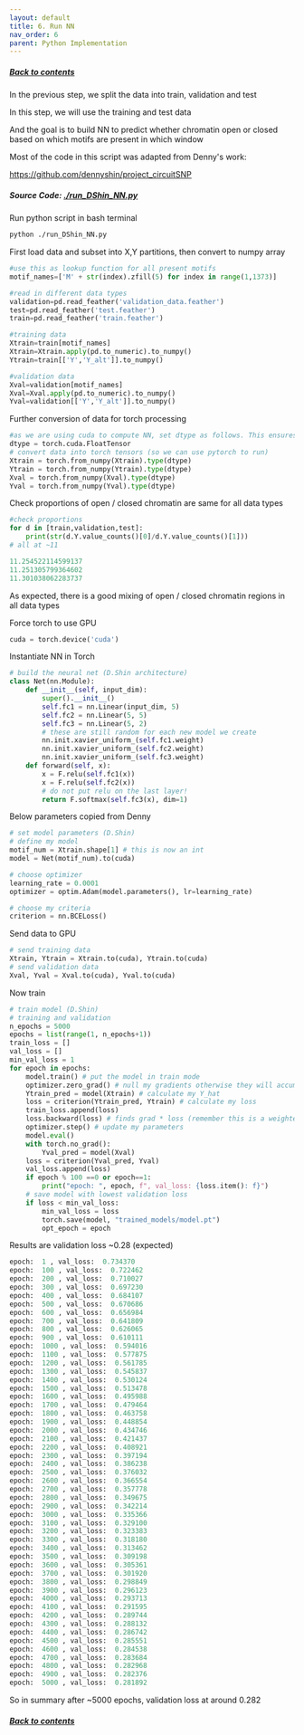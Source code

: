 ```yaml
---
layout: default
title: 6. Run NN
nav_order: 6
parent: Python Implementation
---
```


##### [Back to contents](./..)


In the previous step, we split the data into train, validation and test

In this step, we will use the training and test data

And the goal is to build NN to predict whether chromatin open or closed based on which motifs are present in which window

Most of the code in this script was adapted from Denny's work:

<https://github.com/dennyshin/project_circuitSNP>

##### Source Code: [./run_DShin_NN.py](../run_DShin_NN.py)

Run python script in bash terminal

```sh
python ./run_DShin_NN.py
```

First load data and subset into X,Y partitions, then convert to numpy array

```python
#use this as lookup function for all present motifs
motif_names=['M' + str(index).zfill(5) for index in range(1,1373)]

#read in different data types
validation=pd.read_feather('validation_data.feather')
test=pd.read_feather('test.feather')
train=pd.read_feather('train.feather')

#training data
Xtrain=train[motif_names]
Xtrain=Xtrain.apply(pd.to_numeric).to_numpy()
Ytrain=train[['Y','Y_alt']].to_numpy()

#validation data
Xval=validation[motif_names]
Xval=Xval.apply(pd.to_numeric).to_numpy()
Yval=validation[['Y','Y_alt']].to_numpy()
```

Further conversion of data for torch processing

```python
#as we are using cuda to compute NN, set dtype as follows. This ensures it will run on GPU.
dtype = torch.cuda.FloatTensor
# convert data into torch tensors (so we can use pytorch to run)
Xtrain = torch.from_numpy(Xtrain).type(dtype)
Ytrain = torch.from_numpy(Ytrain).type(dtype)
Xval = torch.from_numpy(Xval).type(dtype)
Yval = torch.from_numpy(Yval).type(dtype)

```

Check proportions of open / closed chromatin are same for all data types

```python
#check proportions
for d in [train,validation,test]:
    print(str(d.Y.value_counts()[0]/d.Y.value_counts()[1]))
# all at ~11
```

```python
11.254522114599137
11.251305799364602
11.301038062283737
```

As expected, there is a good mixing of open / closed chromatin regions in all data types

Force torch to use GPU

```python
cuda = torch.device('cuda') 
```


Instantiate NN in Torch


```python
# build the neural net (D.Shin architecture)
class Net(nn.Module):
	def __init__(self, input_dim):
		super().__init__()
		self.fc1 = nn.Linear(input_dim, 5)
		self.fc2 = nn.Linear(5, 5)
		self.fc3 = nn.Linear(5, 2)
		# these are still random for each new model we create
		nn.init.xavier_uniform_(self.fc1.weight)
		nn.init.xavier_uniform_(self.fc2.weight)
		nn.init.xavier_uniform_(self.fc3.weight)
	def forward(self, x):
		x = F.relu(self.fc1(x))
		x = F.relu(self.fc2(x))
		# do not put relu on the last layer!
		return F.softmax(self.fc3(x), dim=1)


```


Below parameters copied from Denny

```python
# set model parameters (D.Shin)
# define my model
motif_num = Xtrain.shape[1] # this is now an int
model = Net(motif_num).to(cuda)

# choose optimizer
learning_rate = 0.0001
optimizer = optim.Adam(model.parameters(), lr=learning_rate)

# choose my criteria
criterion = nn.BCELoss()
```

Send data to GPU

```python
# send training data
Xtrain, Ytrain = Xtrain.to(cuda), Ytrain.to(cuda)
# send validation data
Xval, Yval = Xval.to(cuda), Yval.to(cuda)
```


Now train


```python
# train model (D.Shin)
# training and validation
n_epochs = 5000
epochs = list(range(1, n_epochs+1))
train_loss = []
val_loss = []
min_val_loss = 1
for epoch in epochs:
	model.train() # put the model in train mode
	optimizer.zero_grad() # null my gradients otherwise they will accumulate
	Ytrain_pred = model(Xtrain) # calculate my Y_hat
	loss = criterion(Ytrain_pred, Ytrain) # calculate my loss
	train_loss.append(loss)
	loss.backward(loss) # finds grad * loss (remember this is a weighted sum, where weight = loss)
	optimizer.step() # update my parameters
	model.eval()
	with torch.no_grad():
		Yval_pred = model(Xval)
	loss = criterion(Yval_pred, Yval)
	val_loss.append(loss)
	if epoch % 100 ==0 or epoch==1:
		print("epoch: ", epoch, f", val_loss: {loss.item(): f}")
	# save model with lowest validation loss
	if loss < min_val_loss:
		min_val_loss = loss
		torch.save(model, "trained_models/model.pt")
		opt_epoch = epoch
```

Results are validation loss ~0.28 (expected)
```python
epoch:  1 , val_loss:  0.734370
epoch:  100 , val_loss:  0.722462
epoch:  200 , val_loss:  0.710027
epoch:  300 , val_loss:  0.697230
epoch:  400 , val_loss:  0.684107
epoch:  500 , val_loss:  0.670686
epoch:  600 , val_loss:  0.656984
epoch:  700 , val_loss:  0.641809
epoch:  800 , val_loss:  0.626065
epoch:  900 , val_loss:  0.610111
epoch:  1000 , val_loss:  0.594016
epoch:  1100 , val_loss:  0.577875
epoch:  1200 , val_loss:  0.561785
epoch:  1300 , val_loss:  0.545837
epoch:  1400 , val_loss:  0.530124
epoch:  1500 , val_loss:  0.513478
epoch:  1600 , val_loss:  0.495988
epoch:  1700 , val_loss:  0.479464
epoch:  1800 , val_loss:  0.463758
epoch:  1900 , val_loss:  0.448854
epoch:  2000 , val_loss:  0.434746
epoch:  2100 , val_loss:  0.421437
epoch:  2200 , val_loss:  0.408921
epoch:  2300 , val_loss:  0.397194
epoch:  2400 , val_loss:  0.386238
epoch:  2500 , val_loss:  0.376032
epoch:  2600 , val_loss:  0.366554
epoch:  2700 , val_loss:  0.357778
epoch:  2800 , val_loss:  0.349675
epoch:  2900 , val_loss:  0.342214
epoch:  3000 , val_loss:  0.335366
epoch:  3100 , val_loss:  0.329100
epoch:  3200 , val_loss:  0.323383
epoch:  3300 , val_loss:  0.318180
epoch:  3400 , val_loss:  0.313462
epoch:  3500 , val_loss:  0.309198
epoch:  3600 , val_loss:  0.305361
epoch:  3700 , val_loss:  0.301920
epoch:  3800 , val_loss:  0.298849
epoch:  3900 , val_loss:  0.296123
epoch:  4000 , val_loss:  0.293713
epoch:  4100 , val_loss:  0.291595
epoch:  4200 , val_loss:  0.289744
epoch:  4300 , val_loss:  0.288132
epoch:  4400 , val_loss:  0.286742
epoch:  4500 , val_loss:  0.285551
epoch:  4600 , val_loss:  0.284538
epoch:  4700 , val_loss:  0.283684
epoch:  4800 , val_loss:  0.282968
epoch:  4900 , val_loss:  0.282376
epoch:  5000 , val_loss:  0.281892
```

So in summary after ~5000 epochs, validation loss at around 0.282
 

##### [Back to contents](./..)